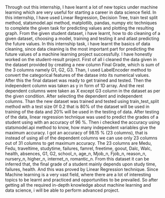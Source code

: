 Through out this internship, I have learnt a lot of new topics under machine learning which are very useful for starting a career in data science field. 
In this internship, I have used Linear Regression, Decision Tree, train test split method, statsmodel.api method, matplotlib, pandas, numpy etc techniques to complete the given task for predicting values and plotting the resulting graph.
From the given student dataset, i have learnt, how to do cleaning of a given dataset, choosing a model, training and testing it and atlast predicting the future values. In this internship task, i have learnt the basics of data cleaning, since data cleaning is the most important part for predicting the future values of a machine learning project successfully.
I have honestly worked on the student-result project. First of all i cleaned the data given in the dataset provided by creating a new column Final Grade, which is sum of the 3 columns namely G1, G2, G3. Than, I used LabelEncoder method to convert the categorical features of the datase into its numerical values.
After this the final dataset was ready to get trained and tested.
Then the independent column was taken as y in form of 1D array. And the rest dependent columns were taken as X except G3 column in the dataset as per the given condition.
After selecting the dependent and independent columns. Than the new dataset was trained and tested using train_test_split method with a test size 0f 0.2 that is 80% of the dataset will be used in training of the data and 20% will be used in the testing of data.
After testing of the data, linear regression technique was used to predict the grades of a student using with an accuracy of 96 %. Then i checked the accuracy using statsmodel.api method to know, how many independent variables give the maximum accuracy. I got an accuracy of 98.15 % (23 columns), that is instead of using all of the dependent columns we can use only 23 columns out of 31 columns to get maximum accuracy. The 23 columns are Medu, Fedu, traveltime, studytime, failures, famrel, freetime, goout, Dalc, Walc, health, absences, G1, G2, school_n, age_n, Mjob_n, Fjob_n, reason_n, nursery_n, higher_n, internet_n, romantic_n.
From this dataset it can be inferred that, the final grade of a student mainly depends upon study time, failures, health. And this was proved by Linear Regression technique.
Since Machine learning is a very vast field, where there are a lot of interesting topics to be learnt and practiced and opportunities to be prevailed. So after getting all the required in-depth knowledge about machine learning and data science, i will be able to perform advanced project.
